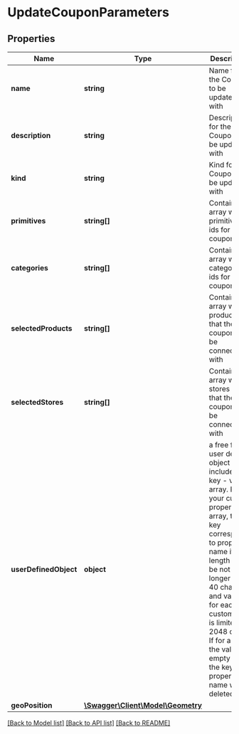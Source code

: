 # UpdateCouponParameters

## Properties
Name | Type | Description | Notes
------------ | ------------- | ------------- | -------------
**name** | **string** | Name for the Coupon to be updated with | [optional] 
**description** | **string** | Description for the Coupon to be updated with | [optional] 
**kind** | **string** | Kind for the Coupon to be updated with | [optional] 
**primitives** | **string[]** | Contains array with primitives ids for the coupon | [optional] 
**categories** | **string[]** | Contains array with categories ids for the coupon | [optional] 
**selectedProducts** | **string[]** | Contains array with products ids that the coupon will be connected with | [optional] 
**selectedStores** | **string[]** | Contains array with stores ids that the coupon will be connected with | [optional] 
**userDefinedObject** | **object** | a free form user defined object that includes a key - value array. Place your custom properties in array, the key corresponds to property name its length must be not longer that 40 chars and value for each custom key is limited to 2048 chars. If for a key the value is empty then the key-property name will be deleted. | [optional] 
**geoPosition** | [**\Swagger\Client\Model\Geometry**](Geometry.md) |  | [optional] 

[[Back to Model list]](../README.md#documentation-for-models) [[Back to API list]](../README.md#documentation-for-api-endpoints) [[Back to README]](../README.md)


